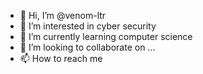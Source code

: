 - 👋 Hi, I’m @venom-ltr
- 👀 I’m interested in cyber security
- 🌱 I’m currently learning computer science
- 💞️ I’m looking to collaborate on ...
- 📫 How to reach me 

<!---
venom-ltr/venom-ltr is a ✨ special ✨ repository because its `README.md` (this file) appears on your GitHub profile.
You can click the Preview link to take a look at your changes.
--->
